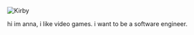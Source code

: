 ![Kirby](https://external-content.duckduckgo.com/iu/?u=https%3A%2F%2Fd1fs8ljxwyzba6.cloudfront.net%2Fassets%2Farticle%2F2018%2F11%2F29%2Fkirby-best-smash-sakurai-interview_feature.jpg&f=1&nofb=1&ipt=afffb28cad08b9b469da2a9f37ad85a0ccacd4b31b0b633840f2ad0a0e4416c0&ipo=images)

 hi im anna, i like video games. i want to be a software engineer.